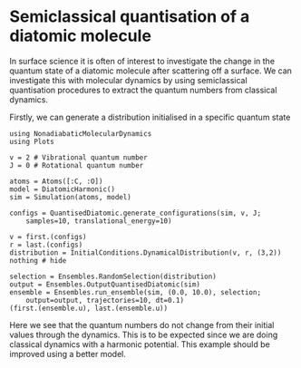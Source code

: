 # Semiclassical quantisation of a diatomic molecule

In surface science it is often of interest to investigate the change in the quantum
state of a diatomic molecule after scattering off a surface.
We can investigate this with molecular dynamics by using semiclassical quantisation
procedures to extract the quantum numbers from classical dynamics.

Firstly, we can generate a distribution initialised in a specific quantum state
```@example quantise
using NonadiabaticMolecularDynamics
using Plots

v = 2 # Vibrational quantum number
J = 0 # Rotational quantum number

atoms = Atoms([:C, :O])
model = DiatomicHarmonic()
sim = Simulation(atoms, model)

configs = QuantisedDiatomic.generate_configurations(sim, v, J;
    samples=10, translational_energy=10)

v = first.(configs)
r = last.(configs)
distribution = InitialConditions.DynamicalDistribution(v, r, (3,2))
nothing # hide
```

```@example quantise
selection = Ensembles.RandomSelection(distribution)
output = Ensembles.OutputQuantisedDiatomic(sim)
ensemble = Ensembles.run_ensemble(sim, (0.0, 10.0), selection;
    output=output, trajectories=10, dt=0.1)
(first.(ensemble.u), last.(ensemble.u))
```
Here we see that the quantum numbers do not change from their initial values through the
dynamics. This is to be expected since we are doing classical dynamics with a harmonic
potential.
This example should be improved using a better model.
